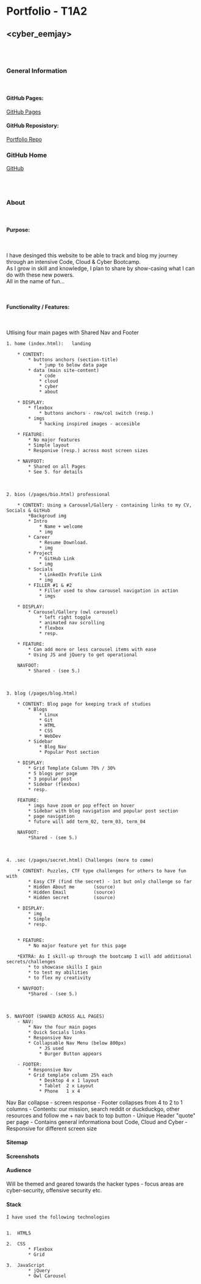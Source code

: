 # Portfolio - T1A2

## <cyber_eemjay>

<br />
<br />

### General Information

<br />

#### GitHub Pages:

[GitHub Pages](https://emm-jay-ahh.github.io/)

#### GitHub Reposistory:

[Portfolio Repo](https://github.com/emm-jay-ahh/portfolio_t1a2)

### GitHub Home

[GitHub](https://github.com/emm-jay-ahh)

<br />
<br />

### About

<br />

#### Purpose:

<br />

I have desinged this website to be able to track and blog my journey through an intensive Code, Cloud & Cyber Bootcamp.<br />
As I grow in skill and knowledge, I plan to share by show-casing what I can do with these new powers.<br />
All in the name of fun...

<br />

#### Functionality / Features:

<br />

Utlising four main pages with Shared Nav and Footer

    1. home (index.html):   landing

        * CONTENT:
            * buttons anchors (section-title)
                * jump to below data page
            * data (main site-content)
                * code
                * cloud
                * cyber
                * about

        * DISPLAY:
            * flexbox
                * buttons anchors - row/col switch (resp.)
            * imgs
                * hacking inspired images - accesible

        * FEATURE:
            * No major features
            * Simple layout
            * Responive (resp.) across most screen sizes

        * NAVFOOT:
            * Shared on all Pages
            * See 5. for details

<br />

    2. bios (/pages/bio.html) professional

        * CONTENT: Using a Carousel/Gallery - containing links to my CV, Socials & GitHub
            *Backgroud img
            * Intro
                * Name + welcome
                * img
            * Career
                * Resume Download.
                * img
            * Project
                * GitHub Link
                * img
            * Socials
                * LinkedIn Profile Link
                * img
            * FILLER #1 & #2
                * Filler used to show carousel navigation in action
                * imgs

        * DISPLAY:
            * Carousel/Gallery (owl carousel)
                * left right toggle
                * animated nav scrolling
                * flexbox
                * resp.

        * FEATURE:
            * Can add more or less carousel items with ease
            * Using JS and jQuery to get operational

        NAVFOOT:
            * Shared - (see 5.)

<br />

    3. blog (/pages/blog.html)

        * CONTENT: Blog page for keeping track of studies
            * Blogs
                * Linux
                * Git
                * HTML
                * CSS
                * WebDev
            * Sidebar
                * Blog Nav
                * Popular Post section

        * DISPLAY:
            * Grid Template Column 70% / 30%
            * 5 blogs per page
            * 3 popular post
            * Sidebar (flexbox)
            * resp.

        FEATURE:
            * imgs have zoom or pop effect on hover
            * Sidebar with blog navigation and popular post section
            * page navigation
            * future will add term_02, term_03, term_04

        NAVFOOT:
            *Shared - (see 5.)

<br />

    4. .sec (/pages/secret.html) Challenges (more to come)

        * CONTENT: Puzzles, CTF type challenges for others to have fun with
            * Easy CTF (find the secret) - 1st but only challenge so far
            * Hidden About me       (source)
            * Hidden Email          (source)
            * Hidden secret         (source)

        * DISPLAY:
            * img
            * Simple
            * resp.


        * FEATURE:
            * No major feature yet for this page

        *EXTRA: As I skill-up through the bootcamp I will add additional secrets/challenges
            * to showcase skills I gain
            * to test my abilities
            * to flex my creativity

        * NAVFOOT:
            *Shared - (see 5.)

<br />

    5. NAVFOOT (SHARED ACROSS ALL PAGES)
        - NAV:
            * Nav the four main pages
            * Quick Socials links
            * Responsive Nav
            * Collapsable Nav Menu (below 800px)
                * JS used
                * Burger Button appears

        - FOOTER:
            * Responsive Nav
            * Grid template column 25% each
                * Desktop 4 x 1 layout
                * Tablet  2 x Layout
                * Phone   1 x 4

Nav Bar collapse - screen response - Footer collapses from 4 to 2 to 1 columns - Contents: our mission, search reddit or duckduckgo, other resources and follow me + nav back to top button - Unique Header "quote" per page - Contains general informationa bout Code, Cloud and Cyber - Responsive for different screen size

#### Sitemap

#### Screenshots

#### Audience

Will be themed and geared towards the hacker types - focus areas are cyber-security, offensive security etc.

#### Stack

    I have used the following technologies


    1.  HTML5

    2.  CSS
            * Flexbox
            * Grid

    3.  JavaScript
            * jQuery
            * Owl Carousel
